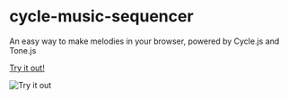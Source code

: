 # cycle-music-sequencer
An easy way to make melodies in your browser, powered by Cycle.js and Tone.js

[Try it out!](http://widdersh.in/cycle-music-sequencer)

![Try it out](http://i.imgur.com/MB5s2iE.png)
